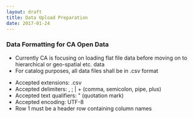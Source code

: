 ```yaml
---
layout: draft
title: Data Upload Preparation
date: 2017-01-24
---
```


### Data Formatting for CA Open Data
- Currently CA is focusing on loading flat file data before moving on to hierarchical or geo-spatial etc. data
- For catalog purposes, all data files shall be in .csv format

* Accepted extensions: .csv
* Accepted delimiters: , ; \| + (comma, semicolon, pipe, plus)
* Accepted text qualifiers: " (quotation mark)
* Accepted encoding: UTF-8
* Row 1 must be a header row containing column names